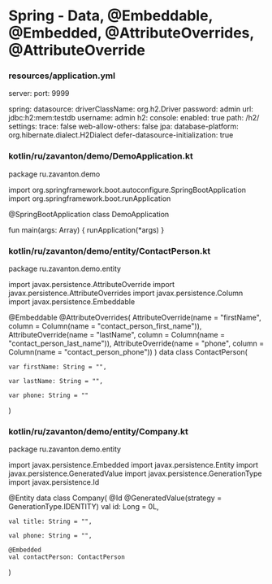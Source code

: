 # Spring - Data, @Embeddable, @Embedded, @AttributeOverrides, @AttributeOverride



### resources/application.yml
server:
  port: 9999

spring:
  datasource:
    driverClassName: org.h2.Driver
    password: admin
    url: jdbc:h2:mem:testdb
    username: admin
  h2:
    console:
      enabled: true
      path: /h2/
      settings:
        trace: false
        web-allow-others: false
  jpa:
    database-platform: org.hibernate.dialect.H2Dialect
    defer-datasource-initialization: true










### kotlin/ru/zavanton/demo/DemoApplication.kt
package ru.zavanton.demo

import org.springframework.boot.autoconfigure.SpringBootApplication
import org.springframework.boot.runApplication

@SpringBootApplication
class DemoApplication

fun main(args: Array<String>) {
	runApplication<DemoApplication>(*args)
}










### kotlin/ru/zavanton/demo/entity/ContactPerson.kt
package ru.zavanton.demo.entity

import javax.persistence.AttributeOverride
import javax.persistence.AttributeOverrides
import javax.persistence.Column
import javax.persistence.Embeddable

@Embeddable
@AttributeOverrides(
    AttributeOverride(name = "firstName", column = Column(name = "contact_person_first_name")),
    AttributeOverride(name = "lastName", column = Column(name = "contact_person_last_name")),
    AttributeOverride(name = "phone", column = Column(name = "contact_person_phone"))
)
data class ContactPerson(

    var firstName: String = "",

    var lastName: String = "",

    var phone: String = ""
)










### kotlin/ru/zavanton/demo/entity/Company.kt
package ru.zavanton.demo.entity

import javax.persistence.Embedded
import javax.persistence.Entity
import javax.persistence.GeneratedValue
import javax.persistence.GenerationType
import javax.persistence.Id

@Entity
data class Company(
    @Id
    @GeneratedValue(strategy = GenerationType.IDENTITY)
    val id: Long = 0L,

    val title: String = "",

    val phone: String = "",

    @Embedded
    val contactPerson: ContactPerson
)
